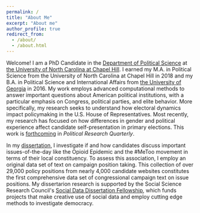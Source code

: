 ```yaml
---
permalink: /
title: "About Me"
excerpt: "About me"
author_profile: true
redirect_from: 
  - /about/
  - /about.html
---
```


Welcome! I am a PhD Candidate in the [Department of Political Science](https://politicalscience.unc.edu/) at [the University of North Carolina at Chapel Hill](https://www.unc.edu/). I earned my M.A. in Political Science from the University of North Carolina at Chapel Hill in 2018 and my B.A. in Political Science and International Affairs from [the University of Georgia](https://www.uga.edu/) in 2016. My work employs advanced computational methods to answer important questions about American political institutions, with a particular emphasis on Congress, political parties, and elite behavior. More specifically, my research seeks to understand how electoral dynamics impact policymaking in the U.S. House of Representatives. Most recently, my research has focused on how differences in gender and political experience affect candidate self-presentation in primary elections. This work is [forthcoming](https://journals.sagepub.com/eprint/XFGAYNZHCF8NKH9THTZC/full) in *Political Research Quarterly*. 

In my [dissertation](/files/porter_research_statement.pdf), I investigate if and how candidates discuss important issues-of-the-day like the Opioid Epidemic and the #MeToo movement in terms of their local constituency. To assess this association, I employ an original data set of text on campaign position taking. This collection of over 29,000 policy positions from nearly 4,000 candidate websites constitutes the first comprehensive data set of congressional campaign text on issue positions. My dissertarion research is supported by the Social Science Research Council's [Social Data Dissertation Fellowship](https://items.ssrc.org/from-our-programs/the-social-science-research-council-announces-the-recipients-of-the-social-data-research-and-dissertation-fellowships/), which funds projects that make creative use of social data and employ cutting edge methods to investigate democracy. 
